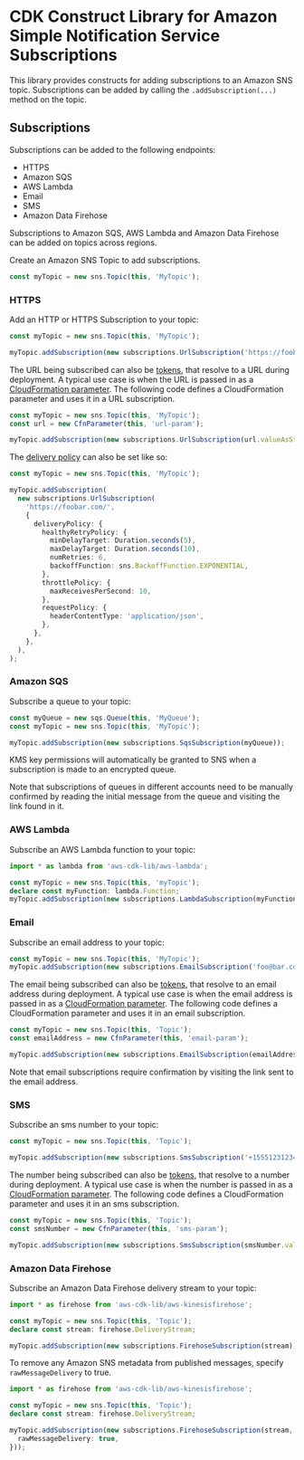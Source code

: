 # CDK Construct Library for Amazon Simple Notification Service Subscriptions


This library provides constructs for adding subscriptions to an Amazon SNS topic.
Subscriptions can be added by calling the `.addSubscription(...)` method on the topic.

## Subscriptions

Subscriptions can be added to the following endpoints:

* HTTPS
* Amazon SQS
* AWS Lambda
* Email
* SMS
* Amazon Data Firehose

Subscriptions to Amazon SQS, AWS Lambda and Amazon Data Firehose can be added on topics across regions.

Create an Amazon SNS Topic to add subscriptions.

```ts
const myTopic = new sns.Topic(this, 'MyTopic');
```

### HTTPS

Add an HTTP or HTTPS Subscription to your topic:

```ts
const myTopic = new sns.Topic(this, 'MyTopic');

myTopic.addSubscription(new subscriptions.UrlSubscription('https://foobar.com/'));
```

The URL being subscribed can also be [tokens](https://docs.aws.amazon.com/cdk/latest/guide/tokens.html), that resolve
to a URL during deployment. A typical use case is when the URL is passed in as a [CloudFormation
parameter](https://docs.aws.amazon.com/AWSCloudFormation/latest/UserGuide/parameters-section-structure.html). The
following code defines a CloudFormation parameter and uses it in a URL subscription.

```ts
const myTopic = new sns.Topic(this, 'MyTopic');
const url = new CfnParameter(this, 'url-param');

myTopic.addSubscription(new subscriptions.UrlSubscription(url.valueAsString));
```

The [delivery policy](https://docs.aws.amazon.com/sns/latest/dg/sns-message-delivery-retries.html) can also be set like so:

```ts
const myTopic = new sns.Topic(this, 'MyTopic');

myTopic.addSubscription(
  new subscriptions.UrlSubscription(
    'https://foobar.com/',
    {
      deliveryPolicy: {
        healthyRetryPolicy: {
          minDelayTarget: Duration.seconds(5),
          maxDelayTarget: Duration.seconds(10),
          numRetries: 6,
          backoffFunction: sns.BackoffFunction.EXPONENTIAL,
        },
        throttlePolicy: {
          maxReceivesPerSecond: 10,
        },
        requestPolicy: {
          headerContentType: 'application/json',
        },
      },
    },
  ),
);
```


### Amazon SQS

Subscribe a queue to your topic:

```ts
const myQueue = new sqs.Queue(this, 'MyQueue');
const myTopic = new sns.Topic(this, 'MyTopic');

myTopic.addSubscription(new subscriptions.SqsSubscription(myQueue));
```

KMS key permissions will automatically be granted to SNS when a subscription is made to
an encrypted queue.

Note that subscriptions of queues in different accounts need to be manually confirmed by
reading the initial message from the queue and visiting the link found in it.

### AWS Lambda

Subscribe an AWS Lambda function to your topic:

```ts
import * as lambda from 'aws-cdk-lib/aws-lambda';

const myTopic = new sns.Topic(this, 'myTopic');
declare const myFunction: lambda.Function;
myTopic.addSubscription(new subscriptions.LambdaSubscription(myFunction));
```

### Email

Subscribe an email address to your topic:

```ts
const myTopic = new sns.Topic(this, 'MyTopic');
myTopic.addSubscription(new subscriptions.EmailSubscription('foo@bar.com'));
```

The email being subscribed can also be [tokens](https://docs.aws.amazon.com/cdk/latest/guide/tokens.html), that resolve
to an email address during deployment. A typical use case is when the email address is passed in as a [CloudFormation
parameter](https://docs.aws.amazon.com/AWSCloudFormation/latest/UserGuide/parameters-section-structure.html). The
following code defines a CloudFormation parameter and uses it in an email subscription.

```ts
const myTopic = new sns.Topic(this, 'Topic');
const emailAddress = new CfnParameter(this, 'email-param');

myTopic.addSubscription(new subscriptions.EmailSubscription(emailAddress.valueAsString));
```

Note that email subscriptions require confirmation by visiting the link sent to the
email address.

### SMS

Subscribe an sms number to your topic:

```ts
const myTopic = new sns.Topic(this, 'Topic');

myTopic.addSubscription(new subscriptions.SmsSubscription('+15551231234'));
```

The number being subscribed can also be [tokens](https://docs.aws.amazon.com/cdk/latest/guide/tokens.html), that resolve
to a number during deployment. A typical use case is when the number is passed in as a [CloudFormation
parameter](https://docs.aws.amazon.com/AWSCloudFormation/latest/UserGuide/parameters-section-structure.html). The
following code defines a CloudFormation parameter and uses it in an sms subscription.

```ts
const myTopic = new sns.Topic(this, 'Topic');
const smsNumber = new CfnParameter(this, 'sms-param');

myTopic.addSubscription(new subscriptions.SmsSubscription(smsNumber.valueAsString));
```

### Amazon Data Firehose

Subscribe an Amazon Data Firehose delivery stream to your topic:

```ts
import * as firehose from 'aws-cdk-lib/aws-kinesisfirehose';

const myTopic = new sns.Topic(this, 'Topic');
declare const stream: firehose.DeliveryStream;

myTopic.addSubscription(new subscriptions.FirehoseSubscription(stream));
```

To remove any Amazon SNS metadata from published messages, specify `rawMessageDelivery` to true.

```ts
import * as firehose from 'aws-cdk-lib/aws-kinesisfirehose';

const myTopic = new sns.Topic(this, 'Topic');
declare const stream: firehose.DeliveryStream;

myTopic.addSubscription(new subscriptions.FirehoseSubscription(stream, {
  rawMessageDelivery: true,
}));
```
